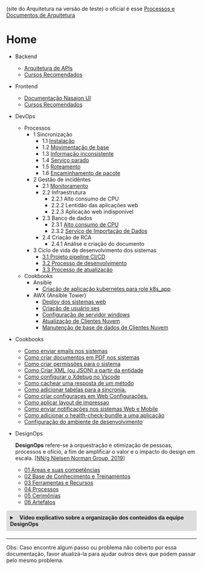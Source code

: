 (site do Arquitetura na versão de teste) o oficial é esse [Processos e Documentos de Arquitetura](https://nasajon.github.io/Arquitetura/)

# Home

* Backend
    * [Arquitetura de APIs](Backend/arquitetura-de-APIs/README.md)
    * [Cursos Recomendados](Backend/cursos.md)
* Frontend
    * [Documentação Nasajon UI](http://ui.nasajon.com.br.s3-website-us-west-2.amazonaws.com/)
    * [Cursos Recomendados](Frontend/cursos.md)
    
* DevOps
    * Processos
        * 1 Sincronização
            * 1.1 [Instalação](DevOps/sincronizacao/instalacao-de-sincronizacao.md)
            * 1.2 [Movimentação de base](DevOps/sincronizacao/movimentacao-de-base.md)
            * 1.3 [Informação inconsistente](DevOps/sincronizacao/informacao-inconsistente.md)
            * 1.4 [Serviço parado](DevOps/sincronizacao/servico-parado.md)
            * 1.5 [Roteamento](DevOps/sincronizacao/roteamento.md)
            * 1.6 [Encaminhamento de pacote](DevOps/sincronizacao/encaminhamento-de-pacote.md)
        * 2 Gestão de incidêntes
            * 2.1 [Monitoramento](DevOps/gestao_incidente/monitoramento.md)
            * 2.2 Infraestrutura
              * 2.2.1 Alto consumo de CPU
              * 2.2.2 Lentidão das aplicações web
              * 2.2.3 Aplicação web indisponível
            * 2.3 Banco de dados
                * 2.3.1 [Alto consumo de CPU](DevOps/gestao_incidente/bd/consumo-de-cpu.md)
                * 2.3.2 [Serviço de Importação de Dados](DevOps/servico_importacao_dados/importacao_de_dados.md)
            * 2.4 Criação de RCA
                * 2.4.1 Análise e criação do documento
        * 3 Ciclo de vida de desenvolvimento dos sistemas
            * [3.1 Projeto pipeline CI/CD](DevOps/CVDS/projeto_pipeline.md)
            * [3.2 Processo de desenvolvimento](DevOps/CVDS/processo_desenvolvimento.md)
            * [3.3 Processo de atualização](DevOps/CVDS/processo_atualizacao.md)
    * Cookbooks
        * Ansible
            * [Criação de aplicação kubernetes para role k8s_app](DevOps/Cookbooks/ansible/k8s_app_template.md)
        * AWX (Ansible Tower)
            * [Deploy dos sistemas web](DevOps/Cookbooks/awx/deploys_sistemas_web.md)
            * [Criação de usuário ses](DevOps/Cookbooks/awx/criacao_usuario_ses.md)
            * [Configuração de servidor windows](DevOps/Cookbooks/awx/configuracao_servidor_windows.md)
            * [Atualização de Clientes Nuvem](DevOps/Cookbooks/awx/atualizacao_clientes_nuvem_awx.md)
            * [Manutenção de base de dados de Clientes Nuvem](DevOps/Cookbooks/awx/manutencao_clientes_nuvem_awx.md)        
* Cookbooks
    * [Como enviar emails nos sistemas](Cookbooks/como-enviar-email.md)
    * [Como criar documentos em PDF nos sistemas](Cookbooks/como-criar-documentos-pdf.md)
    * [Como criar permissões para o sistema](Cookbooks/como-criar-permissoes.md)
    * [Como Criar XML (ou JSON) a partir da entidade](Cookbooks/como-criar-xml-apartir-da-entidade.md)
    * [Como configurar o Xdebug no Vscode](Cookbooks/como-configurar-xdebug-no-vscode.md)
    * [Como cachear uma resposta de um método](Cookbooks/como-cachear-resposta.md)
    * [Como adicionar tabelas para a sincronia.](Cookbooks/como-adicionar-tabelas-para-sincronia.md)
    * [Como criar configuraçes em Web Configurações.](Cookbooks/como-criar-configuracoes.md)
    * [Como aplicar layout de impressao](Cookbooks/como-aplicar-layout-de-impressao.md)
    * [Como enviar notificações nos sistemas Web e Mobile](Cookbooks/notificações/como-utilizar-envio-notificacoes.md)
    * [Como adicionar o health-check-bundle a uma aplicação](Cookbooks/como-adicionar-o-health-check-bundle-a-uma-aplicacao.md)
    * [Configuração do ambiente de desenvolvimento](Cookbooks/como-configurar-ambiente-desenvolvimento)
* DesignOps

    **DesignOps** refere-se à orquestração e otimização de pessoas, processos e ofício, a fim de amplificar o valor e o impacto do design em escala. [[NN/g Nielsen Norman Group, 2019](https://www.nngroup.com/articles/design-operations-101/)]
    * [01 Áreas e suas competências](06_Areas/)
    * [02 Base de Conhecimento e Treinamentos](02_BaseConhecimento-Treinamentos/)
    * [03 Ferramentas e Recursos](03_Ferramentas-Recursos/)
    * [04 Processos](04_Processos/)
    * [05 Cerimônias](05_Cerimonias/)
    * [06 Artefatos](01_Artefatos/)

<details style="margin-bottom:20px;">
<link rel="stylesheet" href="https://cdnjs.cloudflare.com/ajax/libs/font-awesome/5.15.3/css/all.min.css" integrity="sha512-iBBXm8fW90+nuLcSKlbmrPcLa0OT92xO1BIsZ+ywDWZCvqsWgccV3gFoRBv0z+8dLJgyAHIhR35VZc2oM/gI1w==" crossorigin="anonymous" referrerpolicy="no-referrer" />
<summary style="
    background-color: #ddd;
    padding: 10px;
    font-weight: bold;
    border-radius: 4px 4px 0 0;
    cursor:pointer;"
    title="Clique aqui para visualizar como acessar um template personalizado">
    <i class="fas fa-file-video" style="color: #2879d0;margin-right:10px;"></i> Vídeo explicativo sobre a organização dos conteúdos da equipe DesignOps</summary>
<div style="
    border: 1px solid #ddd;
    border-radius: 0 0 4px 4px;
    padding: 15px;">
    <p>Nesse vídeo é explicado como nosso conteúdo de design está organizado.</p>
    <p>Caso não visualize o vídeo abaixo, acessar por aqui o <a href="https://drive.google.com/file/d/1vM1Omg5BXmNAhgS5SRJqy9A5GbxUXlk6/view?usp=sharing" target="_blank">Vídeo explicativo</a>.</p>
    <video controls width="100%" height="400" controls>
        <source src="Design/designOps.mp4" type="video/mp4">
        <object>
            <embed src="Template para Documentação.mp4" type="application/x-shockwave-flash" 
            allowfullscreen="false" allowscriptaccess="always">  		
        </object>
        Formato não suportado  
    </video>
</div>
</details>

---

Obs: Caso encontre algum passo ou problema não coberto por essa documentação, favor atualizá-la para ajudar outros devs que podem passar pelo mesmo problema.
